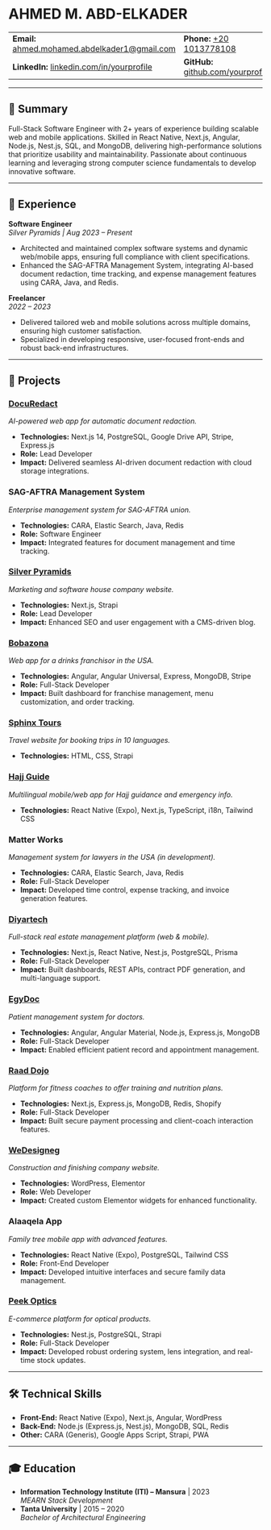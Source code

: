 # AHMED M. ABD-ELKADER

<table>
  <tr>
    <td><strong>Email:</strong> <a href="mailto:ahmed.mohamed.abdelkader1@gmail.com">ahmed.mohamed.abdelkader1@gmail.com</a></td>
    <td><strong>Phone:</strong> <a href="tel:+201013778108">+20 1013778108</a></td>
  </tr>
  <tr>
    <td><strong>LinkedIn:</strong> <a href="#">linkedin.com/in/yourprofile</a></td>
    <td><strong>GitHub:</strong> <a href="#">github.com/yourprofile</a></td>
  </tr>
</table>

---

## 📝 Summary

Full-Stack Software Engineer with 2+ years of experience building scalable web and mobile applications. Skilled in React Native, Next.js, Angular, Node.js, Nest.js, SQL, and MongoDB, delivering high-performance solutions that prioritize usability and maintainability. Passionate about continuous learning and leveraging strong computer science fundamentals to develop innovative software.

---

## 💼 Experience

**Software Engineer**  
<em>Silver Pyramids | Aug 2023 – Present</em>

- Architected and maintained complex software systems and dynamic web/mobile apps, ensuring full compliance with client specifications.
- Enhanced the SAG-AFTRA Management System, integrating AI-based document redaction, time tracking, and expense management features using CARA, Java, and Redis.

**Freelancer**  
<em>2022 – 2023</em>

- Delivered tailored web and mobile solutions across multiple domains, ensuring high customer satisfaction.
- Specialized in developing responsive, user-focused front-ends and robust back-end infrastructures.

---

## 🚀 Projects

### [DocuRedact](https://docuredact.com)

_AI-powered web app for automatic document redaction._

- **Technologies:** Next.js 14, PostgreSQL, Google Drive API, Stripe, Express.js
- **Role:** Lead Developer
- **Impact:** Delivered seamless AI-driven document redaction with cloud storage integrations.

### SAG-AFTRA Management System

_Enterprise management system for SAG-AFTRA union._

- **Technologies:** CARA, Elastic Search, Java, Redis
- **Role:** Software Engineer
- **Impact:** Integrated features for document management and time tracking.

### [Silver Pyramids](https://silverpyramids.com/)

_Marketing and software house company website._

- **Technologies:** Next.js, Strapi
- **Role:** Lead Developer
- **Impact:** Enhanced SEO and user engagement with a CMS-driven blog.

### [Bobazona](https://bobazona.com/)

_Web app for a drinks franchisor in the USA._

- **Technologies:** Angular, Angular Universal, Express, MongoDB, Stripe
- **Role:** Full-Stack Developer
- **Impact:** Built dashboard for franchise management, menu customization, and order tracking.

### [Sphinx Tours](https://sphinx-tours.com/)

_Travel website for booking trips in 10 languages._

- **Technologies:** HTML, CSS, Strapi

### [Hajj Guide](https://guideforhajj.com/)

_Multilingual mobile/web app for Hajj guidance and emergency info._

- **Technologies:** React Native (Expo), Next.js, TypeScript, i18n, Tailwind CSS

### Matter Works

_Management system for lawyers in the USA (in development)._

- **Technologies:** CARA, Elastic Search, Java, Redis
- **Role:** Full-Stack Developer
- **Impact:** Developed time control, expense tracking, and invoice generation features.

### [Diyartech](https://demo.mohamedsarhan.tech)

_Full-stack real estate management platform (web & mobile)._

- **Technologies:** Next.js, React Native, Nest.js, PostgreSQL, Prisma
- **Role:** Full-Stack Developer
- **Impact:** Built dashboards, REST APIs, contract PDF generation, and multi-language support.

### [EgyDoc](https://demo.egydoc.com/)

_Patient management system for doctors._

- **Technologies:** Angular, Angular Material, Node.js, Express.js, MongoDB
- **Role:** Full-Stack Developer
- **Impact:** Enabled efficient patient record and appointment management.

### [Raad Dojo](https://raaddojo.com/)

_Platform for fitness coaches to offer training and nutrition plans._

- **Technologies:** Next.js, Express.js, MongoDB, Redis, Shopify
- **Role:** Full-Stack Developer
- **Impact:** Built secure payment processing and client-coach interaction features.

### [WeDesigneg](https://wedesigneg.com/)

_Construction and finishing company website._

- **Technologies:** WordPress, Elementor
- **Role:** Web Developer
- **Impact:** Created custom Elementor widgets for enhanced functionality.

### Alaaqela App

_Family tree mobile app with advanced features._

- **Technologies:** React Native (Expo), PostgreSQL, Tailwind CSS
- **Role:** Front-End Developer
- **Impact:** Developed intuitive interfaces and secure family data management.

### [Peek Optics](https://www.peekoptics.com/)

_E-commerce platform for optical products._

- **Technologies:** Nest.js, PostgreSQL, Strapi
- **Role:** Full-Stack Developer
- **Impact:** Developed robust ordering system, lens integration, and real-time stock updates.

---

## 🛠️ Technical Skills

- **Front-End:** React Native (Expo), Next.js, Angular, WordPress
- **Back-End:** Node.js (Express.js, Nest.js), MongoDB, SQL, Redis
- **Other:** CARA (Generis), Google Apps Script, Strapi, PWA

---

## 🎓 Education

- **Information Technology Institute (ITI) – Mansura** | 2023  
  <em>MEARN Stack Development</em>
- **Tanta University** | 2015 – 2020  
  <em>Bachelor of Architectural Engineering</em>
